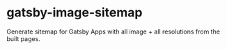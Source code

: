 # gatsby-image-sitemap
Generate sitemap for Gatsby Apps with all image + all resolutions from the built pages.
